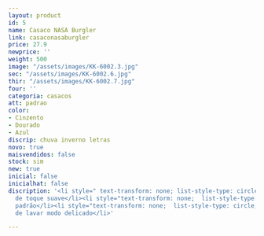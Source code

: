 ```yaml
---
layout: product
id: 5
name: Casaco NASA Burgler
link: casaconasaburgler
price: 27.9
newprice: ''
weight: 500
image: "/assets/images/KK-6002.3.jpg"
sec: "/assets/images/KK-6002.6.jpg"
thir: "/assets/images/KK-6002.7.jpg"
four: ''
categoria: casacos
att: padrao
color:
- Cinzento
- Dourado
- Azul
discrip: chuva inverno letras
novo: true
maisvendidos: false
stock: sim
new: true
inicial: false
inicialhat: false
discription: '<li style=" text-transform: none; list-style-type: circle; ">Tecido
  de toque suave</li><li style="text-transform: none;  list-style-type: circle; ">Casaco
  padrão</li><li style="text-transform: none;  list-style-type: circle; ">Máquina
  de lavar modo delicado</li>'

---
```

